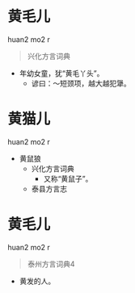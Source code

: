 # 黄毛儿
huan2 mo2 r
> 兴化方言词典
- 年幼女童，犹“黄毛丫头”。
  - 谚曰：～短颈项，越大越犯犟。

# 黄猫儿
huan2 mo2 r
+ 黄鼠狼
  * 兴化方言词典
    + 又称“黄鼠子”。
  * 泰县方言志

# 黄毛儿
huan2 mo2 r
> 泰州方言词典4
- 黄发的人。
